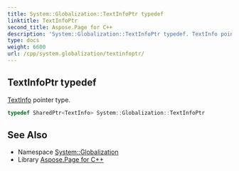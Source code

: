 ```yaml
---
title: System::Globalization::TextInfoPtr typedef
linktitle: TextInfoPtr
second_title: Aspose.Page for C++
description: 'System::Globalization::TextInfoPtr typedef. TextInfo pointer type in C++.'
type: docs
weight: 6600
url: /cpp/system.globalization/textinfoptr/
---
```

## TextInfoPtr typedef


[TextInfo](../textinfo/) pointer type.

```cpp
typedef SharedPtr<TextInfo> System::Globalization::TextInfoPtr
```

## See Also

* Namespace [System::Globalization](../)
* Library [Aspose.Page for C++](../../)
